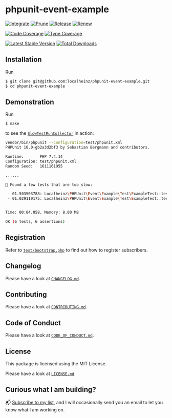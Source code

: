 # phpunit-event-example

[![Integrate](https://github.com/localheinz/phpunit-event-example/workflows/Integrate/badge.svg)](https://github.com/localheinz/phpunit-event-example/actions)
[![Prune](https://github.com/localheinz/phpunit-event-example/workflows/Prune/badge.svg)](https://github.com/localheinz/phpunit-event-example/actions)
[![Release](https://github.com/localheinz/phpunit-event-example/workflows/Release/badge.svg)](https://github.com/localheinz/phpunit-event-example/actions)
[![Renew](https://github.com/localheinz/phpunit-event-example/workflows/Renew/badge.svg)](https://github.com/localheinz/phpunit-event-example/actions)

[![Code Coverage](https://codecov.io/gh/localheinz/phpunit-event-example/branch/main/graph/badge.svg)](https://codecov.io/gh/localheinz/phpunit-event-example)
[![Type Coverage](https://shepherd.dev/github/localheinz/phpunit-event-example/coverage.svg)](https://shepherd.dev/github/localheinz/phpunit-event-example)

[![Latest Stable Version](https://poser.pugx.org/localheinz/phpunit-event-example/v/stable)](https://packagist.org/packages/localheinz/phpunit-event-example)
[![Total Downloads](https://poser.pugx.org/localheinz/phpunit-event-example/downloads)](https://packagist.org/packages/localheinz/phpunit-event-example)

## Installation

Run

```sh
$ git clone git@github.com:localheinz/phpunit-event-example.git
$ cd phpunit-event-example
```

## Demonstration

Run

```
$ make
```

to see the [`SlowTestRunCollector`](src/Timer/SlowTestRunCollector.php) in action:

```sh
vendor/bin/phpunit --configuration=test/phpunit.xml
PHPUnit 10.0-gb2a3d2bf3 by Sebastian Bergmann and contributors.

Runtime:       PHP 7.4.14
Configuration: test/phpunit.xml
Random Seed:   1611161955

......                                                                                                                                                                                                                                                                                                            6 / 6 (100%)

🚨 Found a few tests that are too slow:

 - 01.503503788: Localheinz\PHPUnit\Event\Example\Test\ExampleTest::testFromNameReturnsExampleWithOneAndAHalfSecondsWaitTime
 - 01.029119175: Localheinz\PHPUnit\Event\Example\Test\ExampleTest::testFromNameReturnsExampleWith1SecondWaitTime


Time: 00:04.058, Memory: 8.00 MB

OK (6 tests, 6 assertions)
```

## Registration

Refer to [`test/bootstrap.php`](test/bootstrap.php) to find out how to register subscribers.

## Changelog

Please have a look at [`CHANGELOG.md`](CHANGELOG.md).

## Contributing

Please have a look at [`CONTRIBUTING.md`](.github/CONTRIBUTING.md).

## Code of Conduct

Please have a look at [`CODE_OF_CONDUCT.md`](.github/CODE_OF_CONDUCT.md).

## License

This package is licensed using the MIT License.

Please have a look at [`LICENSE.md`](LICENSE.md).

## Curious what I am building?

:mailbox_with_mail: [Subscribe to my list](https://localheinz.com/projects/), and I will occasionally send you an email to let you know what I am working on.
